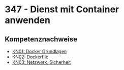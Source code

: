 # 347 - Dienst mit Container anwenden

## Kompetenznachweise

- [KN01: Docker Grundlagen](Kompetenznachweise/KN01/Readme.md)
- [KN02: Dockerfile](Kompetenznachweise/KN02/Readme.md)
- [KN03: Netzwerk, Sicherheit](Kompetenznachweise/KN03/Readme.md)
